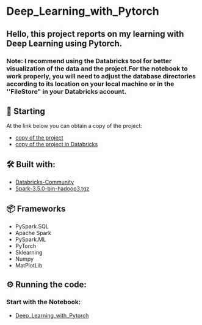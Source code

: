 # Deep_Learning_with_Pytorch

## Hello, this project reports on my learning with Deep Learning using Pytorch.

### Note: I recommend using the Databricks tool for better visualization of the data and the project.For the notebook to work properly, you will need to adjust the database directories according to its location on your local machine or in the ''FileStore" in your Databricks account.

## 🚀 Starting

At the link below you can obtain a copy of the project:
* [copy of the project](https://github.com/OtnielGomes/Deep_Learning_with_Pytorch/archive/refs/heads/main.zip)
* [copy of the project in Databricks](https://databricks-prod-cloudfront.cloud.databricks.com/public/4027ec902e239c93eaaa8714f173bcfc/4072346261940490/3232080695511150/6720898851860473/latest.html)

## 🛠️ Built with:
* [Databricks-Community](https://community.cloud.databricks.com/)
* [Spark-3.5.0-bin-hadoop3.tgz](https://www.apache.org/dyn/closer.lua/spark/spark-3.5.0/spark-3.5.0-bin-hadoop3.tgz)
## 📦 Frameworks  

* PySpark.SQL
* Apache Spark
* PySpark.ML
* PyTorch
* Sklearning
* Numpy
* MatPlotLib

## ⚙️ Running the code:

### Start with the Notebook:
* [Deep_Learning_with_Pytorch](https://github.com/OtnielGomes/Deep_Learning_with_Pytorch/blob/main/Deep_Learning_with_Pytorch.ipynb)



